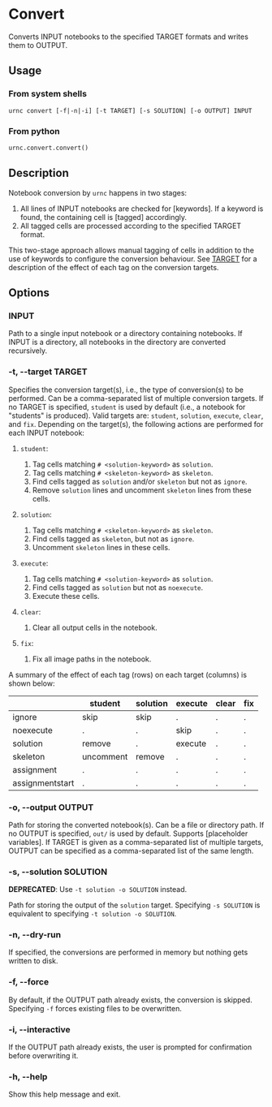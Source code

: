 # Convert

Converts INPUT notebooks to the specified TARGET formats and writes them to OUTPUT.


## Usage

### From system shells

```
urnc convert [-f|-n|-i] [-t TARGET] [-s SOLUTION] [-o OUTPUT] INPUT
```

### From python

```py
urnc.convert.convert()
```


## Description

Notebook conversion by `urnc` happens in two stages:

1. All lines of INPUT notebooks are checked for [keywords].
   If a keyword is found, the containing cell is [tagged] accordingly.
2. All tagged cells are processed according to the specified TARGET format.

This two-stage approach allows manual tagging of cells in addition to the
use of keywords to configure the conversion behaviour. See [TARGET](#-t---target-target) for
a description of the effect of each tag on the conversion targets.


## Options


### INPUT

Path to a single input notebook or a directory containing notebooks.
If INPUT is a directory, all notebooks in the directory are converted recursively.


### -t, --target TARGET

Specifies the conversion target(s), i.e., the type of conversion(s) to be
performed. Can be a comma-separated list of multiple conversion targets. If no
TARGET is specified, `student` is used by default (i.e., a notebook for
"students" is produced). Valid targets are: `student`, `solution`, `execute`,
`clear`, and `fix`. Depending on the target(s), the following actions are
performed for each INPUT notebook:

1. `student`:
    1. Tag cells matching `# <solution-keyword>` as `solution`.
    2. Tag cells matching `# <skeleton-keyword>` as `skeleton`.
    3. Find cells tagged as `solution` and/or `skeleton` but not as `ignore`.
    4. Remove `solution` lines and uncomment `skeleton` lines from these cells.

2. `solution`:
    1. Tag cells matching `# <skeleton-keyword>` as `skeleton`.
    2. Find cells tagged as `skeleton`, but not as `ignore`.
    3. Uncomment `skeleton` lines in these cells.

3. `execute`:
    1. Tag cells matching `# <solution-keyword>` as `solution`.
    2. Find cells tagged as `solution` but not as `noexecute`.
    3. Execute these cells.

4. `clear`:
    1. Clear all output cells in the notebook.

5. `fix`:
    1. Fix all image paths in the notebook.

A summary of the effect of each tag (rows) on each target (columns) is shown below:

|                 | student   | solution | execute | clear | fix |
| --------------- | --------- | -------- | ------- | ----- | --- |
| ignore          | skip      | skip     | .       | .     | .   |
| noexecute       | .         | .        | skip    | .     | .   |
| solution        | remove    | .        | execute | .     | .   |
| skeleton        | uncomment | remove   | .       | .     | .   |
| assignment      | .         | .        | .       | .     | .   |
| assignmentstart | .         | .        | .       | .     | .   |


### -o, --output OUTPUT

Path for storing the converted notebook(s).
Can be a file or directory path.
If no OUTPUT is specified, `out/` is used by default.
Supports [placeholder variables].
If TARGET is given as a comma-separated list of multiple targets, OUTPUT can be specified as a comma-separated list of the same length.


### -s, --solution SOLUTION

**DEPRECATED**: Use `-t solution -o SOLUTION` instead.

Path for storing the output of the `solution` target.
Specifying `-s SOLUTION` is equivalent to specifying `-t solution -o SOLUTION`.


### -n, --dry-run

If specified, the conversions are performed in memory but nothing gets written to
disk.


### -f, --force

By default, if the OUTPUT path already exists, the conversion is skipped. Specifying `-f` forces existing files to be overwritten.


### -i, --interactive

If the OUTPUT path already exists, the user is prompted for confirmation before overwriting it.


### -h, --help

Show this help message and exit.
